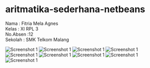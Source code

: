 # aritmatika-sederhana-netbeans

Nama      : Fitria Mela Agnes <br>
Kelas     : XI RPL 3 <br>
No.Absen  :12 <br>
Sekolah   : SMK Telkom Malang <br>

![Screenshot 1](https://github.com/FitriaMelaAgnes/aritmatika-sederhana-netbeans/blob/master/1.PNG)
![Screenshot 1](https://github.com/FitriaMelaAgnes/aritmatika-sederhana-netbeans/blob/master/2.PNG)
![Screenshot 1](https://github.com/FitriaMelaAgnes/aritmatika-sederhana-netbeans/blob/master/3.PNG)
![Screenshot 1](https://github.com/FitriaMelaAgnes/aritmatika-sederhana-netbeans/blob/master/4.PNG)
![Screenshot 1](https://github.com/FitriaMelaAgnes/aritmatika-sederhana-netbeans/blob/master/5.PNG)
![Screenshot 1](https://github.com/FitriaMelaAgnes/aritmatika-sederhana-netbeans/blob/master/6.PNG)
![Screenshot 1](https://github.com/FitriaMelaAgnes/aritmatika-sederhana-netbeans/blob/master/7.PNG)
![Screenshot 1](https://github.com/FitriaMelaAgnes/aritmatika-sederhana-netbeans/blob/master/8.PNG)
![Screenshot 1](https://github.com/FitriaMelaAgnes/aritmatika-sederhana-netbeans/blob/master/9.PNG)

